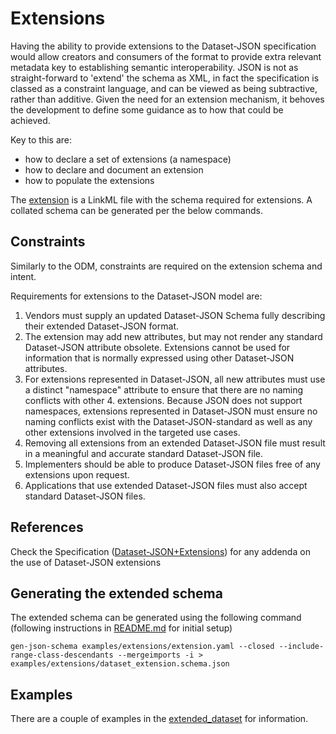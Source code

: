 # Extensions

Having the ability to provide extensions to the Dataset-JSON specification would allow creators and consumers of the format to provide extra relevant metadata key to establishing semantic interoperability.  JSON is not as straight-forward to 'extend' the schema as XML, in fact the specification is classed as a constraint language, and can be viewed as being subtractive, rather than additive.  Given the need for an extension mechanism, it behoves the development to define some guidance as to how that could be achieved.

Key to this are:

* how to declare a set of extensions (a namespace)
* how to declare and document an extension
* how to populate the extensions

The [extension](extension.yaml) is a LinkML file with the schema required for extensions.  A collated schema can be generated per the below commands.

## Constraints

Similarly to the ODM, constraints are required on the extension schema and intent.

Requirements for extensions to the Dataset-JSON model are:

1. Vendors must supply an updated Dataset-JSON Schema fully describing their extended Dataset-JSON format.
2. The extension may add new attributes, but may not render any standard Dataset-JSON attribute obsolete. Extensions cannot be used for information that is normally expressed using other Dataset-JSON attributes.
3. For extensions represented in Dataset-JSON, all new attributes must use a distinct "namespace" attribute to ensure that there are no naming conflicts with other 4. extensions. Because JSON does not support namespaces, extensions represented in Dataset-JSON must ensure no naming conflicts exist with the Dataset-JSON-standard as well as any other extensions involved in the targeted use cases.
4. Removing all extensions from an extended Dataset-JSON file must result in a meaningful and accurate standard Dataset-JSON file.
5. Implementers should be able to produce Dataset-JSON files free of any extensions upon request.
6. Applications that use extended Dataset-JSON files must also accept standard Dataset-JSON files.

## References

Check the Specification ([Dataset-JSON+Extensions](https://wiki.cdisc.org/display/DSJSON1DOT1/Dataset-JSON+Extensions)) for any addenda on the use of Dataset-JSON extensions

## Generating the extended schema

The extended schema can be generated using the following command (following instructions in [README.md](../../README.md) for initial setup)

```Shell
gen-json-schema examples/extensions/extension.yaml --closed --include-range-class-descendants --mergeimports -i > examples/extensions/dataset_extension.schema.json
```

## Examples

There are a couple of examples in the [extended_dataset](extended_dataset.json) for information.
